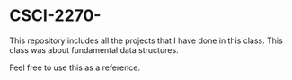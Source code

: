 # CSCI-2270-
This repository includes all the projects that I have done in this class. This class was about fundamental data structures.

Feel free to use this as a reference.

